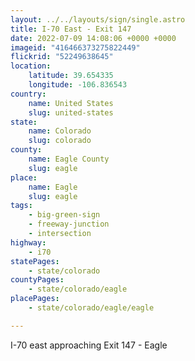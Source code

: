 ```yaml
---
layout: ../../layouts/sign/single.astro
title: I-70 East - Exit 147
date: 2022-07-09 14:08:06 +0000 +0000
imageid: "416466373275822449"
flickrid: "52249638645"
location:
    latitude: 39.654335
    longitude: -106.836543
country:
    name: United States
    slug: united-states
state:
    name: Colorado
    slug: colorado
county:
    name: Eagle County
    slug: eagle
place:
    name: Eagle
    slug: eagle
tags:
    - big-green-sign
    - freeway-junction
    - intersection
highway:
    - i70
statePages:
    - state/colorado
countyPages:
    - state/colorado/eagle
placePages:
    - state/colorado/eagle/eagle

---
```

I-70 east approaching Exit 147 - Eagle